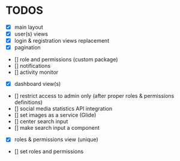 

# TODOS


* [x]    main layout
* [x]    user(s) views
* [x]    login & registration views replacement
* [x]    pagination 
* []    role and permissions (custom package) 
* []    notifications
* []    activity monitor
* [x]    dashboard view(s)
* []    restrict access to admin only (after proper roles & permissions definitions)
* []    social media statistics API integration
* []    set images as a service (Glide)
* []    center search input
* []    make search input a component
* [x]   roles & permissions view (unique)
* []    set roles and permissions





